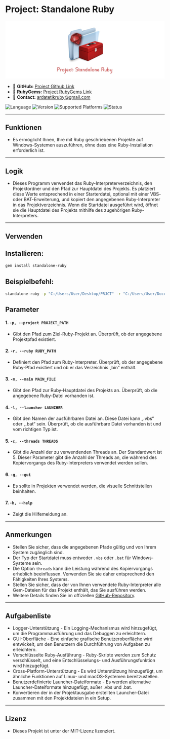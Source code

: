 # Project: Standalone Ruby

![Project Banner](images/banner.jpg)

- 🔗 **GitHub:** [Project Github Link](https://github.com/ardatetikbey/Standalone-Ruby)
- 🔗 **RubyGems:** [Project RubyGems Link](https://rubygems.org/gems/standalone-ruby)
- 🔗 **Contact:** ardatetikruby@gmail.com

![Language](https://img.shields.io/badge/language-Ruby-red) ![Version](https://img.shields.io/badge/version-1.1-red) ![Supported Platforms](https://img.shields.io/badge/platform-windows-blue) ![Status](https://img.shields.io/badge/status-in%20progress-yellow)

---

## Funktionen

- Es ermöglicht Ihnen, Ihre mit Ruby geschriebenen Projekte auf Windows-Systemen auszuführen, ohne dass eine Ruby-Installation erforderlich ist.

---

## Logik

- Dieses Programm verwendet das Ruby-Interpreterverzeichnis, den Projektordner und den Pfad zur Hauptdatei des Projekts. Es platziert diese Werte entsprechend in einer Starterdatei, optional mit einer VBS- oder BAT-Erweiterung, und kopiert den angegebenen Ruby-Interpreter in das Projektverzeichnis. Wenn die Startdatei ausgeführt wird, öffnet sie die Hauptdatei des Projekts mithilfe des zugehörigen Ruby-Interpreters.

---

## Verwenden

## Installieren:

```bash
gem install standalone-ruby
```

## Beispielbefehl:

```bash
standalone-ruby -p "C:/Users/User/Desktop/PRJCT" -r "C:/Users/User/Documents/Ruby34-x64" -m "C:/Users/User/Desktop/myproject/main.rb" -l launcher1.vbs -c 10
```

## Parameter

#### 1. `-p, --project PROJECT_PATH`
- Gibt den Pfad zum Ziel-Ruby-Projekt an. Überprüft, ob der angegebene Projektpfad existiert.

#### 2. `-r, --ruby RUBY_PATH`
- Definiert den Pfad zum Ruby-Interpreter. Überprüft, ob der angegebene Ruby-Pfad existiert und ob er das Verzeichnis „bin“ enthält.

#### 3. `-m, --main MAIN_FILE`
- Gibt den Pfad zur Ruby-Hauptdatei des Projekts an. Überprüft, ob die angegebene Ruby-Datei vorhanden ist.

#### 4. `-l, --launcher LAUNCHER`
- Gibt den Namen der ausführbaren Datei an. Diese Datei kann „.vbs“ oder „.bat“ sein. Überprüft, ob die ausführbare Datei vorhanden ist und vom richtigen Typ ist.

#### 5. `-c, --threads THREADS`
- Gibt die Anzahl der zu verwendenden Threads an. Der Standardwert ist 5. Dieser Parameter gibt die Anzahl der Threads an, die während des Kopiervorgangs des Ruby-Interpreters verwendet werden sollen.

#### 6. `-g, --gui`
- Es sollte in Projekten verwendet werden, die visuelle Schnittstellen beinhalten.

#### 7. `-h, --help`
- Zeigt die Hilfemeldung an.

---

## Anmerkungen

  - Stellen Sie sicher, dass die angegebenen Pfade gültig und von Ihrem System zugänglich sind.  
  - Der Typ der Startdatei muss entweder `.vbs` oder `.bat` für Windows-Systeme sein.  
  - Die Option `threads` kann die Leistung während des Kopiervorgangs erheblich beeinflussen. Verwenden Sie sie daher entsprechend den Fähigkeiten Ihres Systems.
  - Stellen Sie sicher, dass der von Ihnen verwendete Ruby-Interpreter alle Gem-Dateien für das Projekt enthält, das Sie ausführen werden.
  - Weitere Details finden Sie im offiziellen [GitHub-Repository](https://github.com/ardatetikbey/Standalone-Ruby).  

---

## Aufgabenliste

  - Logger-Unterstützung - Ein Logging-Mechanismus wird hinzugefügt, um die Programmausführung und das Debuggen zu erleichtern.
  - GUI-Oberfläche - Eine einfache grafische Benutzeroberfläche wird entwickelt, um den Benutzern die Durchführung von Aufgaben zu erleichtern.
  - Verschlüsselte Ruby-Ausführung - Ruby-Skripte werden zum Schutz verschlüsselt, und eine Entschlüsselungs- und Ausführungsfunktion wird hinzugefügt.
  - Cross-Platform-Unterstützung - Es wird Unterstützung hinzugefügt, um ähnliche Funktionen auf Linux- und macOS-Systemen bereitzustellen.
  - Benutzerdefinierte Launcher-Dateiformate - Es werden alternative Launcher-Dateiformate hinzugefügt, außer .vbs und .bat.
  - Konvertieren der in der Projektausgabe erstellten Launcher-Datei zusammen mit den Projektdateien in ein Setup.

---

## Lizenz

- Dieses Projekt ist unter der MIT-Lizenz lizenziert.